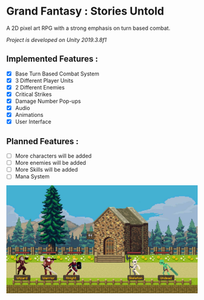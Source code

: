 # Grand Fantasy : Stories Untold
A 2D pixel art RPG with a strong emphasis on turn based combat.

*Project is developed on Unity 2019.3.8f1* 

## **Implemented Features :** 
- [x] Base Turn Based Combat System 
- [x] 3 Different Player Units
- [x] 2 Different Enemies
- [x] Critical Strikes
- [x] Damage Number Pop-ups
- [x] Audio
- [x] Animations
- [x] User Interface

## **Planned Features :**
- [ ] More characters will be added
- [ ] More enemies will be added
- [ ] More Skills will be added
- [ ] Mana System 

![screenshot](https://github.com/Solideizer/Grand-Fantasy---Stories-Untold/blob/master/Screenshots/image_0001.jpg)
